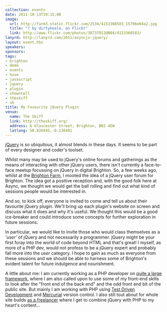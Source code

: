 ```yaml
---
collection: events
date: 2011-10-13T19:15:00
image: 
  url: http://farm3.static.flickr.com/2534/4153368583_15706e04a2.jpg
  title: "? by dirtykoala, on Flickr"
  link: http://www.flickr.com/photos/38737012@N04/4153368583/
lanyrd: http://lanyrd.com/2011/asyncjs-jquery/
layout: event.hbs
speakers: 
sponsors: 
tags: 
- brighton
- demo
- events
- hove
- javascript
- jquery
- plugin
- showntell
- theskiff
- uk
title: My Favourite jQuery Plugin
venue: 
  name: The Skiff
  link: http://theskiff.org/
  address: 6 Gloucester Street, Brighton, BN1 4EW
  latlong: 50.826945,-0.136401
---
```


<p><a href="http://jquery.com">jQuery</a> is so ubiquitous, it almost blends in these days. It seems to be part of every designer and coder's toolset.</p>

<p>Whilst many may be used to jQuery's online forums and gatherings as the means of interacting with other jQuery users, there isn't currently a face-to-face meetup focussing on jQuery in digital Brighton. So, a few weeks ago, whilst at the <a href="http://brightonfarm.com">Brighton Farm</a>, I mooted the idea of a jQuery user forum for Brighton. The idea got a positive reception and, with the good folk here at Async, we thought we would get the ball rolling and find out what kind of sessions people would be interested in.</p>

<p>And so, to kick off, <span class="summary">everyone is invited to come and tell us about their favourite jQuery plugin. We'll bring up each plugin's website on screen and discuss what it does and why it's useful.</span> We thought this would be a good ice-breaker and could introduce some concepts for further exploration in future sessions.</p>
 
<p>In particular, we would like to invite those who would class themselves as a <em>'user'</em> of jQuery and not necessarily a programmer. jQuery might be your first foray into the world of code beyond HTML and that's great! I myself, as more of a PHP dev, would not profess to be a jQuery expert and probably fall more into the <em>user</em> category. I hope to gain as much as everyone from these sessions and we should be able to harness some of Brighton's evident talent for future indulgence and nourishment.</p>
 
<p>A little about me: I am currently working as a PHP developer on <a href="http://beta.bufvc.ac.uk">quite a large framework</a>, where I am also called upon to use some of my front-end skills to look after the "front end of the back end" and the odd front end bit of the public site. But mainly I am working with PHP using <a href="http://en.wikipedia.org/wiki/Test-driven_development">Test Driven Development</a> and <a href="http://en.wikipedia.org/wiki/Mercurial">Mercurial</a> version control. I also still tout about for whole site builds <a href="http://nubz.com">as a freelancer</a> where I get to combine jQuery with PHP to my heart's content...</p>
